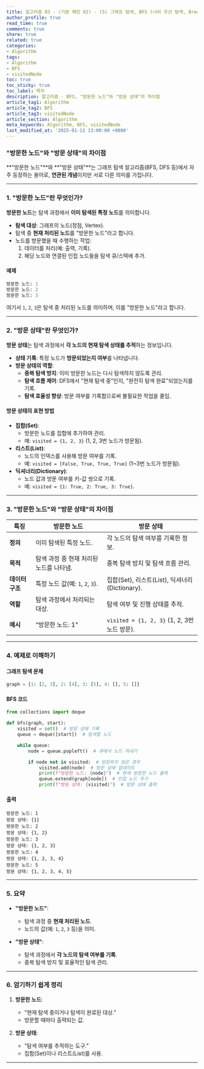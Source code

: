 ```yaml
---
title: 알고리즘 03 - (기본 패턴 02) - (5) 그래프 탐색, BFS (너비 우선 탐색, Breadth-First Search) - "방문한 노드"와 "방문 상태"의 차이점
author_profile: true
read_time: true
comments: true
share: true
related: true
categories:
- Algorithm
tags:
- Algorithm
- BFS
- visitedNode
toc: true
toc_sticky: true
toc_label: 목차
description: 알고리즘 - BFS, "방문한 노드"와 "방문 상태"의 차이점
article_tag1: Algorithm
article_tag2: BFS
article_tag3: visitedNode
article_section: Algorithm
meta_keywords: Algorithm, BFS, visitedNode
last_modified_at: '2025-01-11 13:00:00 +0800'
---
```



### **"방문한 노드"와 "방문 상태"의 차이점**

**"방문한 노드"**와 **"방문 상태"**는 그래프 탐색 알고리즘(BFS, DFS 등)에서 자주 등장하는 용어로, **연관된 개념**이지만 서로 다른 의미를 가집니다.

---

### **1. "방문한 노드"란 무엇인가?**

**방문한 노드**는 탐색 과정에서 **이미 탐색된 특정 노드**를 의미합니다.

- **탐색 대상**: 그래프의 노드(정점, Vertex).
- 탐색 중 **현재 처리된 노드**를 "방문한 노드"라고 합니다.
- 노드를 방문했을 때 수행하는 작업:
  1. 데이터를 처리(예: 출력, 기록).
  2. 해당 노드와 연결된 인접 노드들을 탐색 큐/스택에 추가.

#### **예제**
```python
방문한 노드: 1
방문한 노드: 2
방문한 노드: 3
```
여기서 `1`, `2`, `3`은 탐색 중 처리된 노드를 의미하며, 이를 "방문한 노드"라고 합니다.

---

### **2. "방문 상태"란 무엇인가?**

**방문 상태**는 탐색 과정에서 **각 노드의 현재 탐색 상태를 추적**하는 정보입니다.

- **상태 기록**: 특정 노드가 **방문되었는지 여부**를 나타냅니다.
- **방문 상태의 역할**:
  - **중복 탐색 방지**: 이미 방문한 노드는 다시 탐색하지 않도록 관리.
  - **탐색 흐름 제어**: DFS에서 "현재 탐색 중"인지, "완전히 탐색 완료"되었는지를 기록.
  - **탐색 효율성 향상**: 방문 여부를 기록함으로써 불필요한 작업을 줄임.

#### **방문 상태의 표현 방법**
- **집합(Set)**:
  - 방문한 노드를 집합에 추가하여 관리.
  - 예: `visited = {1, 2, 3}` (1, 2, 3번 노드가 방문됨).
- **리스트(List)**:
  - 노드의 인덱스를 사용해 방문 여부를 기록.
  - 예: `visited = [False, True, True, True]` (1~3번 노드가 방문됨).
- **딕셔너리(Dictionary)**:
  - 노드 값과 방문 여부를 키-값 쌍으로 기록.
  - 예: `visited = {1: True, 2: True, 3: True}`.

---

### **3. "방문한 노드"와 "방문 상태"의 차이점**

| **특징**              | **방문한 노드**                       | **방문 상태**                           |
|-----------------------|--------------------------------------|-----------------------------------------|
| **정의**              | 이미 탐색된 특정 노드.                | 각 노드의 탐색 여부를 기록한 정보.       |
| **목적**              | 탐색 과정 중 현재 처리된 노드를 나타냄. | 중복 탐색 방지 및 탐색 흐름 관리.        |
| **데이터 구조**        | 특정 노드 값(예: `1`, `2`, `3`).       | 집합(Set), 리스트(List), 딕셔너리(Dictionary). |
| **역할**              | 탐색 과정에서 처리되는 대상.           | 탐색 여부 및 진행 상태를 추적.           |
| **예시**              | "방문한 노드: 1"                      | `visited = {1, 2, 3}` (1, 2, 3번 노드 방문). |

---

### **4. 예제로 이해하기**

#### **그래프 탐색 문제**
```python
graph = {1: [2, 3], 2: [4], 3: [5], 4: [], 5: []}
```

#### **BFS 코드**
```python
from collections import deque

def bfs(graph, start):
    visited = set()  # 방문 상태 기록
    queue = deque([start])  # 탐색할 노드

    while queue:
        node = queue.popleft()  # 큐에서 노드 꺼내기

        if node not in visited:  # 방문하지 않은 경우
            visited.add(node)  # 방문 상태 업데이트
            print(f"방문한 노드: {node}")  # 현재 방문한 노드 출력
            queue.extend(graph[node])  # 인접 노드 추가
            print(f"방문 상태: {visited}")  # 방문 상태 출력
```

#### **출력**
```
방문한 노드: 1
방문 상태: {1}
방문한 노드: 2
방문 상태: {1, 2}
방문한 노드: 3
방문 상태: {1, 2, 3}
방문한 노드: 4
방문 상태: {1, 2, 3, 4}
방문한 노드: 5
방문 상태: {1, 2, 3, 4, 5}
```

---

### **5. 요약**

- **"방문한 노드"**:
  - 탐색 과정 중 **현재 처리된 노드**.
  - 노드의 값(예: `1`, `2`, `3` 등)을 의미.

- **"방문 상태"**:
  - 탐색 과정에서 **각 노드의 탐색 여부를 기록**.
  - 중복 탐색 방지 및 효율적인 탐색 관리.

---

### **6. 암기하기 쉽게 정리**

1. **방문한 노드**:
   - "현재 탐색 중이거나 탐색이 완료된 대상."
   - 방문할 때마다 출력되는 값.

2. **방문 상태**:
   - "탐색 여부를 추적하는 도구."
   - 집합(Set)이나 리스트(List)를 사용.

---